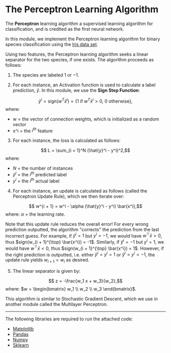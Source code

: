 
# The Perceptron Learning Algorithm

The __Perceptron__ learning algorithm a supervised learning algorithm for classification, and is credited as the first neural network. 

In this module, we implement the Perceptron learning algorithm for binary species classification using the [Iris data set](https://scikit-learn.org/stable/modules/generated/sklearn.datasets.load_iris.html#sklearn.datasets.load_iris). 

Using two features, the Perceptron learning algorithm seeks a linear separator for the two species, if one exists. The algorithm proceeds as follows:

1. The species are labeled $1$ or $-1$.


2. For each instance, an Activation function is used to calculate a label prediction, $\hat{y}$. In this module, we use the __Sign Step Function__:

$$\hat{y}^{i} = \text{sign}(w^T\bar{x}^{i}) = \{1 \ \text{if} \ w^T\bar{x}^{i} > 0 , \ 0 \ \text{otherwise}\},$$ 
where:

- w = the vector of connection weights, which is initialized as a random vector
- x^i = the $i^{th}$ feature


3. For each instance, the loss is calculated as follows:

$$ L = \sum_{i = 1}^N (\hat{y}^i - y^i)^2,$$ 
where:

- $N$ = the number of instances
- $\hat{y}^i$ = the $i^{th}$ predicted label
- $y^i$ = the $i^{th}$ actual label


4. For each instance, an update is calculated as follows (called the Perceptron Update Rule), which we then iterate over:

$$ w^{i + 1} = w^i - \alpha (\hat{y}^i - y^i) \bar{x^i},$$ 
where: $\alpha$ = the learning rate.

Note that this update rule reduces the overall error! For every wrong prediction outputted, the algorithm "corrects" the prediction from the last incorrect guess. For example, if $\hat{y}^{i} = 1$ but $y^i = -1$, we would have $w^{\top} \bar{x} > 0$, thus $sign(w_{i + 1}^{\top} \bar{x^i}) = -1$. Similarly, if $\hat{y}^{i} = -1$ but $y^i = 1$, we would have $w^{\top} \bar{x} < 0$, thus $sign(w_{i + 1}^{\top} \bar{x^i}) = 1$. However, if the right prediction is outputted, i.e. either $\hat{y}^i = y^i = 1$ or $\hat{y}^i = y^i = -1$, the update rule yields $w_{i + 1} = w_i$ as desired.


5. The linear separator is given by:

$$ z = -\frac{w_1 x + w_3}{w_2},$$
where: $w = \begin{bmatrix} w_1 \\ w_2 \\ w_3 \end{bmatrix}$.



This algorithm is similar to Stochastic Gradient Descent, which we use in another module called the Multilayer Perceptron. 

---

The following libraries are required to run the attached code:

* [Matplotlib](https://matplotlib.org/)
* [Pandas](https://pandas.pydata.org/)
* [Numpy](https://numpy.org/)
* [Sklearn](https://scikit-learn.org/stable/)

